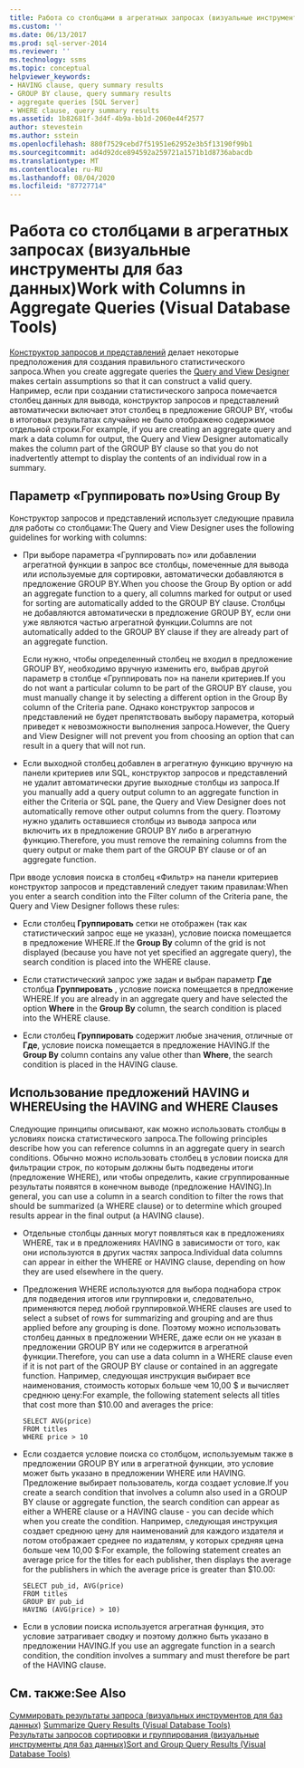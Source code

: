 ```yaml
---
title: Работа со столбцами в агрегатных запросах (визуальные инструменты для баз данных) | Документация Майкрософт
ms.custom: ''
ms.date: 06/13/2017
ms.prod: sql-server-2014
ms.reviewer: ''
ms.technology: ssms
ms.topic: conceptual
helpviewer_keywords:
- HAVING clause, query summary results
- GROUP BY clause, query summary results
- aggregate queries [SQL Server]
- WHERE clause, query summary results
ms.assetid: 1b82681f-3d4f-4b9a-bb1d-2060e44f2577
author: stevestein
ms.author: sstein
ms.openlocfilehash: 880f7529cebd7f51951e62952e3b5f13190f99b1
ms.sourcegitcommit: ad4d92dce894592a259721a1571b1d8736abacdb
ms.translationtype: MT
ms.contentlocale: ru-RU
ms.lasthandoff: 08/04/2020
ms.locfileid: "87727714"
---
```

# <a name="work-with-columns-in-aggregate-queries-visual-database-tools"></a><span data-ttu-id="49f9f-102">Работа со столбцами в агрегатных запросах (визуальные инструменты для баз данных)</span><span class="sxs-lookup"><span data-stu-id="49f9f-102">Work with Columns in Aggregate Queries (Visual Database Tools)</span></span>
  <span data-ttu-id="49f9f-103">[Конструктор запросов и представлений](visual-database-tools.md) делает некоторые предположения для создания правильного статистического запроса.</span><span class="sxs-lookup"><span data-stu-id="49f9f-103">When you create aggregate queries the [Query and View Designer](visual-database-tools.md) makes certain assumptions so that it can construct a valid query.</span></span> <span data-ttu-id="49f9f-104">Например, если при создании статистического запроса помечается столбец данных для вывода, конструктор запросов и представлений автоматически включает этот столбец в предложение GROUP BY, чтобы в итоговых результатах случайно не было отображено содержимое отдельной строки.</span><span class="sxs-lookup"><span data-stu-id="49f9f-104">For example, if you are creating an aggregate query and mark a data column for output, the Query and View Designer automatically makes the column part of the GROUP BY clause so that you do not inadvertently attempt to display the contents of an individual row in a summary.</span></span>  
  
## <a name="using-group-by"></a><span data-ttu-id="49f9f-105">Параметр «Группировать по»</span><span class="sxs-lookup"><span data-stu-id="49f9f-105">Using Group By</span></span>  
 <span data-ttu-id="49f9f-106">Конструктор запросов и представлений использует следующие правила для работы со столбцами:</span><span class="sxs-lookup"><span data-stu-id="49f9f-106">The Query and View Designer uses the following guidelines for working with columns:</span></span>  
  
-   <span data-ttu-id="49f9f-107">При выборе параметра «Группировать по» или добавлении агрегатной функции в запрос все столбцы, помеченные для вывода или используемые для сортировки, автоматически добавляются в предложение GROUP BY.</span><span class="sxs-lookup"><span data-stu-id="49f9f-107">When you choose the Group By option or add an aggregate function to a query, all columns marked for output or used for sorting are automatically added to the GROUP BY clause.</span></span> <span data-ttu-id="49f9f-108">Столбцы не добавляются автоматически в предложение GROUP BY, если они уже являются частью агрегатной функции.</span><span class="sxs-lookup"><span data-stu-id="49f9f-108">Columns are not automatically added to the GROUP BY clause if they are already part of an aggregate function.</span></span>  
  
     <span data-ttu-id="49f9f-109">Если нужно, чтобы определенный столбец не входил в предложение GROUP BY, необходимо вручную изменить его, выбрав другой параметр в столбце «Группировать по» на панели критериев.</span><span class="sxs-lookup"><span data-stu-id="49f9f-109">If you do not want a particular column to be part of the GROUP BY clause, you must manually change it by selecting a different option in the Group By column of the Criteria pane.</span></span> <span data-ttu-id="49f9f-110">Однако конструктор запросов и представлений не будет препятствовать выбору параметра, который приведет к невозможности выполнения запроса.</span><span class="sxs-lookup"><span data-stu-id="49f9f-110">However, the Query and View Designer will not prevent you from choosing an option that can result in a query that will not run.</span></span>  
  
-   <span data-ttu-id="49f9f-111">Если выходной столбец добавлен в агрегатную функцию вручную на панели критериев или SQL, конструктор запросов и представлений не удалит автоматически другие выходные столбцы из запроса.</span><span class="sxs-lookup"><span data-stu-id="49f9f-111">If you manually add a query output column to an aggregate function in either the Criteria or SQL pane, the Query and View Designer does not automatically remove other output columns from the query.</span></span> <span data-ttu-id="49f9f-112">Поэтому нужно удалить оставшиеся столбцы из вывода запроса или включить их в предложение GROUP BY либо в агрегатную функцию.</span><span class="sxs-lookup"><span data-stu-id="49f9f-112">Therefore, you must remove the remaining columns from the query output or make them part of the GROUP BY clause or of an aggregate function.</span></span>  
  
 <span data-ttu-id="49f9f-113">При вводе условия поиска в столбец «Фильтр» на панели критериев конструктор запросов и представлений следует таким правилам:</span><span class="sxs-lookup"><span data-stu-id="49f9f-113">When you enter a search condition into the Filter column of the Criteria pane, the Query and View Designer follows these rules:</span></span>  
  
-   <span data-ttu-id="49f9f-114">Если столбец **Группировать** сетки не отображен (так как статистический запрос еще не указан), условие поиска помещается в предложение WHERE.</span><span class="sxs-lookup"><span data-stu-id="49f9f-114">If the **Group By** column of the grid is not displayed (because you have not yet specified an aggregate query), the search condition is placed into the WHERE clause.</span></span>  
  
-   <span data-ttu-id="49f9f-115">Если статистический запрос уже задан и выбран параметр **Где** столбца **Группировать** , условие поиска помещается в предложение WHERE.</span><span class="sxs-lookup"><span data-stu-id="49f9f-115">If you are already in an aggregate query and have selected the option **Where** in the **Group By** column, the search condition is placed into the WHERE clause.</span></span>  
  
-   <span data-ttu-id="49f9f-116">Если столбец **Группировать** содержит любые значения, отличные от **Где**, условие поиска помещается в предложение HAVING.</span><span class="sxs-lookup"><span data-stu-id="49f9f-116">If the **Group By** column contains any value other than **Where**, the search condition is placed in the HAVING clause.</span></span>  
  
## <a name="using-the-having-and-where-clauses"></a><span data-ttu-id="49f9f-117">Использование предложений HAVING и WHERE</span><span class="sxs-lookup"><span data-stu-id="49f9f-117">Using the HAVING and WHERE Clauses</span></span>  
 <span data-ttu-id="49f9f-118">Следующие принципы описывают, как можно использовать столбцы в условиях поиска статистического запроса.</span><span class="sxs-lookup"><span data-stu-id="49f9f-118">The following principles describe how you can reference columns in an aggregate query in search conditions.</span></span> <span data-ttu-id="49f9f-119">Обычно можно использовать столбец в условии поиска для фильтрации строк, по которым должны быть подведены итоги (предложение WHERE), или чтобы определить, какие сгруппированные результаты появятся в конечном выводе (предложение HAVING).</span><span class="sxs-lookup"><span data-stu-id="49f9f-119">In general, you can use a column in a search condition to filter the rows that should be summarized (a WHERE clause) or to determine which grouped results appear in the final output (a HAVING clause).</span></span>  
  
-   <span data-ttu-id="49f9f-120">Отдельные столбцы данных могут появляться как в предложениях WHERE, так и в предложениях HAVING в зависимости от того, как они используются в других частях запроса.</span><span class="sxs-lookup"><span data-stu-id="49f9f-120">Individual data columns can appear in either the WHERE or HAVING clause, depending on how they are used elsewhere in the query.</span></span>  
  
-   <span data-ttu-id="49f9f-121">Предложения WHERE используются для выбора поднабора строк для подведения итогов или группировки и, следовательно, применяются перед любой группировкой.</span><span class="sxs-lookup"><span data-stu-id="49f9f-121">WHERE clauses are used to select a subset of rows for summarizing and grouping and are thus applied before any grouping is done.</span></span> <span data-ttu-id="49f9f-122">Поэтому можно использовать столбец данных в предложении WHERE, даже если он не указан в предложении GROUP BY или не содержится в агрегатной функции.</span><span class="sxs-lookup"><span data-stu-id="49f9f-122">Therefore, you can use a data column in a WHERE clause even if it is not part of the GROUP BY clause or contained in an aggregate function.</span></span> <span data-ttu-id="49f9f-123">Например, следующая инструкция выбирает все наименования, стоимость которых больше чем 10,00 $ и вычисляет среднюю цену:</span><span class="sxs-lookup"><span data-stu-id="49f9f-123">For example, the following statement selects all titles that cost more than $10.00 and averages the price:</span></span>  
  
    ```  
    SELECT AVG(price)  
    FROM titles  
    WHERE price > 10  
    ```  
  
-   <span data-ttu-id="49f9f-124">Если создается условие поиска со столбцом, используемым также в предложении GROUP BY или в агрегатной функции, это условие может быть указано в предложении WHERE или HAVING. Предложение выбирает пользователь, когда создает условие.</span><span class="sxs-lookup"><span data-stu-id="49f9f-124">If you create a search condition that involves a column also used in a GROUP BY clause or aggregate function, the search condition can appear as either a WHERE clause or a HAVING clause - you can decide which when you create the condition.</span></span> <span data-ttu-id="49f9f-125">Например, следующая инструкция создает среднюю цену для наименований для каждого издателя и потом отображает среднее по издателям, у которых средняя цена больше чем 10,00 $:</span><span class="sxs-lookup"><span data-stu-id="49f9f-125">For example, the following statement creates an average price for the titles for each publisher, then displays the average for the publishers in which the average price is greater than $10.00:</span></span>  
  
    ```  
    SELECT pub_id, AVG(price)  
    FROM titles  
    GROUP BY pub_id  
    HAVING (AVG(price) > 10)  
    ```  
  
-   <span data-ttu-id="49f9f-126">Если в условии поиска используется агрегатная функция, это условие затрагивает сводку и поэтому должно быть указано в предложении HAVING.</span><span class="sxs-lookup"><span data-stu-id="49f9f-126">If you use an aggregate function in a search condition, the condition involves a summary and must therefore be part of the HAVING clause.</span></span>  
  
## <a name="see-also"></a><span data-ttu-id="49f9f-127">См. также:</span><span class="sxs-lookup"><span data-stu-id="49f9f-127">See Also</span></span>  
 <span data-ttu-id="49f9f-128">[Суммировать результаты запроса &#40;визуальных инструментов для баз данных&#41;](summarize-query-results-visual-database-tools.md) </span><span class="sxs-lookup"><span data-stu-id="49f9f-128">[Summarize Query Results &#40;Visual Database Tools&#41;](summarize-query-results-visual-database-tools.md) </span></span>  
 [<span data-ttu-id="49f9f-129">Результаты запросов сортировки и группирования (визуальные инструменты для баз данных)</span><span class="sxs-lookup"><span data-stu-id="49f9f-129">Sort and Group Query Results &#40;Visual Database Tools&#41;</span></span>](sort-and-group-query-results-visual-database-tools.md)  
  
  
